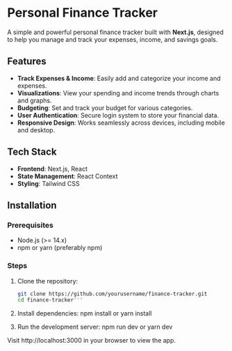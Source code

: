 # Personal Finance Tracker

A simple and powerful personal finance tracker built with **Next.js**, designed to help you manage and track your expenses, income, and savings goals.

## Features

- **Track Expenses & Income**: Easily add and categorize your income and expenses.
- **Visualizations**: View your spending and income trends through charts and graphs.
- **Budgeting**: Set and track your budget for various categories.
- **User Authentication**: Secure login system to store your financial data.
- **Responsive Design**: Works seamlessly across devices, including mobile and desktop.
  
## Tech Stack

- **Frontend**: Next.js, React
- **State Management**: React Context 
- **Styling**: Tailwind CSS

## Installation

### Prerequisites

- Node.js (>= 14.x)
- npm or yarn (preferably npm)

### Steps

1. Clone the repository:
   ```bash
   git clone https://github.com/yourusername/finance-tracker.git
   cd finance-tracker'''

2. Install dependencies:
   npm install
   or
   yarn install

3. Run the development server:
   npm run dev
   or
   yarn dev

Visit http://localhost:3000 in your browser to view the app.

